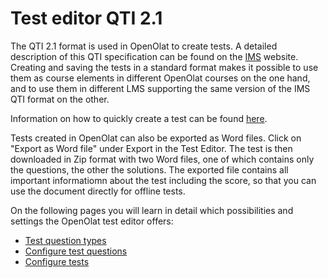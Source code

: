 # Test editor QTI 2.1

The QTI 2.1 format is used in OpenOlat to create tests. A detailed description of this QTI specification can be found on the [IMS](http://www.imsglobal.org/) website. Creating and saving the tests in a standard format makes it possible to use them as course elements in different OpenOlat courses on the one hand, and to use them in different LMS supporting the same version of the IMS QTI format on the other.

Information on how to quickly create a test can be found [here](Four_Steps_to_Your_Test_or_Self-test.md).

Tests created in OpenOlat can also be exported as Word files. Click on "Export as Word file" under Export in the Test Editor. The test is then downloaded in Zip format with two Word files, one of which contains only the questions, the other the solutions. The exported file contains all important informatiomn about the test including the score, so that you can use the document directly for offline tests.

On the following pages you will learn in detail which possibilities and settings the OpenOlat test editor offers:

* [Test question types](Test_question_types.md)
* [Configure test questions](Configure_test_questions.md)
* [Configure tests](Configure_tests.md)
